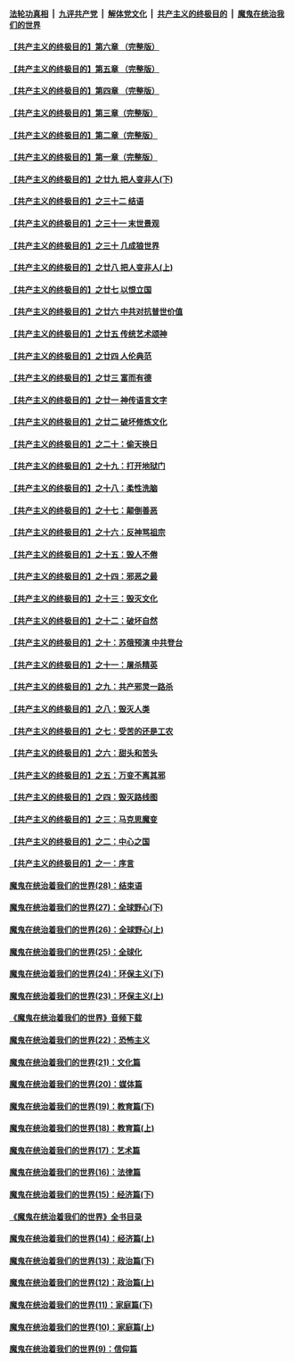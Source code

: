 

####  [法轮功真相](../../../../basic/blob/master/README.md?t=04270031) &nbsp;|&nbsp; [九评共产党](../../../../9ping.md/blob/master/README.md?t=04270031) &nbsp;|&nbsp; [解体党文化](../../../../jtdwh.md/blob/master/README.md?t=04270031)  &nbsp;|&nbsp; [共产主义的终极目的](../../../../gczydzjmd.md/blob/master/README.md?t=04270031) &nbsp;|&nbsp; [魔鬼在统治我们的世界](../../../../mgztzwmdsj.md/blob/master/README.md?t=04270031) 

#### [【共产主义的终极目的】第六章 （完整版）](../pages/nsc422/n11428913.md?t=04270031) 

#### [【共产主义的终极目的】第五章 （完整版）](../pages/nsc422/n11428912.md?t=04270031) 

#### [【共产主义的终极目的】第四章 （完整版）](../pages/nsc422/n11428907.md?t=04270031) 

#### [【共产主义的终极目的】第三章（完整版）](../pages/nsc422/n11428848.md?t=04270031) 

#### [【共产主义的终极目的】第二章（完整版）](../pages/nsc422/n11428831.md?t=04270031) 

#### [【共产主义的终极目的】第一章（完整版）](../pages/nsc422/n11417651.md?t=04270031) 

#### [【共产主义的终极目的】之廿九 把人变非人(下)](../pages/nsc422/n11344140.md?t=04270031) 

#### [【共产主义的终极目的】之三十二 结语](../pages/nsc422/n11360535.md?t=04270031) 

#### [【共产主义的终极目的】之三十一 末世景观](../pages/nsc422/n11351129.md?t=04270031) 

#### [【共产主义的终极目的】之三十 几成狼世界](../pages/nsc422/n11348280.md?t=04270031) 

#### [【共产主义的终极目的】之廿八 把人变非人(上)](../pages/nsc422/n11340492.md?t=04270031) 

#### [【共产主义的终极目的】之廿七 以恨立国](../pages/nsc422/n11336944.md?t=04270031) 

#### [【共产主义的终极目的】之廿六 中共对抗普世价值](../pages/nsc422/n11324785.md?t=04270031) 

#### [【共产主义的终极目的】之廿五 传统艺术颂神](../pages/nsc422/n11296396.md?t=04270031) 

#### [【共产主义的终极目的】之廿四 人伦典范](../pages/nsc422/n11296397.md?t=04270031) 

#### [【共产主义的终极目的】之廿三 富而有德](../pages/nsc422/n11283598.md?t=04270031) 

#### [【共产主义的终极目的】之廿一 神传语言文字](../pages/nsc422/n11263265.md?t=04270031) 

#### [【共产主义的终极目的】之廿二 破坏修炼文化](../pages/nsc422/n11245728.md?t=04270031) 

#### [【共产主义的终极目的】之二十：偷天换日](../pages/nsc422/n11238846.md?t=04270031) 

#### [【共产主义的终极目的】之十九：打开地狱门](../pages/nsc422/n11206376.md?t=04270031) 

#### [【共产主义的终极目的】之十八：柔性洗脑](../pages/nsc422/n11199994.md?t=04270031) 

#### [【共产主义的终极目的】之十七：颠倒善恶](../pages/nsc422/n11179782.md?t=04270031) 

#### [【共产主义的终极目的】之十六：反神骂祖宗](../pages/nsc422/n11166798.md?t=04270031) 

#### [【共产主义的终极目的】之十五：毁人不倦](../pages/nsc422/n11166792.md?t=04270031) 

#### [【共产主义的终极目的】之十四：邪恶之最](../pages/nsc422/n11150249.md?t=04270031) 

#### [【共产主义的终极目的】之十三：毁灭文化](../pages/nsc422/n11135227.md?t=04270031) 

#### [【共产主义的终极目的】之十二：破坏自然](../pages/nsc422/n11135214.md?t=04270031) 

#### [【共产主义的终极目的】之十：苏俄预演 中共登台](../pages/nsc422/n11118424.md?t=04270031) 

#### [【共产主义的终极目的】之十一：屠杀精英](../pages/nsc422/n11118442.md?t=04270031) 

#### [【共产主义的终极目的】之九：共产邪灵一路杀](../pages/nsc422/n11114139.md?t=04270031) 

#### [【共产主义的终极目的】之八：毁灭人类](../pages/nsc422/n11108503.md?t=04270031) 

#### [【共产主义的终极目的】之七：受苦的还是工农](../pages/nsc422/n11101809.md?t=04270031) 

#### [【共产主义的终极目的】之六：甜头和苦头](../pages/nsc422/n11096971.md?t=04270031) 

#### [【共产主义的终极目的】之五：万变不离其邪](../pages/nsc422/n11091285.md?t=04270031) 

#### [【共产主义的终极目的】之四：毁灭路线图](../pages/nsc422/n11086284.md?t=04270031) 

#### [【共产主义的终极目的】之三：马克思魔变](../pages/nsc422/n11061941.md?t=04270031) 

#### [【共产主义的终极目的】之二：中心之国](../pages/nsc422/n11047728.md?t=04270031) 

#### [【共产主义的终极目的】之一：序言](../pages/nsc422/n11086077.md?t=04270031) 

#### [魔鬼在统治着我们的世界(28)：结束语](../pages/nsc422/n10936246.md?t=04270031) 

#### [魔鬼在统治着我们的世界(27)：全球野心(下)](../pages/nsc422/n10928319.md?t=04270031) 

#### [魔鬼在统治着我们的世界(26)：全球野心(上)](../pages/nsc422/n10900318.md?t=04270031) 

#### [魔鬼在统治着我们的世界(25)：全球化](../pages/nsc422/n10788205.md?t=04270031) 

#### [魔鬼在统治着我们的世界(24)：环保主义(下)](../pages/nsc422/n10695307.md?t=04270031) 

#### [魔鬼在统治着我们的世界(23)：环保主义(上)](../pages/nsc422/n10688613.md?t=04270031) 

#### [《魔鬼在统治着我们的世界》音频下载](../pages/nsc422/n10635553.md?t=04270031) 

#### [魔鬼在统治着我们的世界(22)：恐怖主义](../pages/nsc422/n10614727.md?t=04270031) 

#### [魔鬼在统治着我们的世界(21)：文化篇](../pages/nsc422/n10597706.md?t=04270031) 

#### [魔鬼在统治着我们的世界(20)：媒体篇](../pages/nsc422/n10586579.md?t=04270031) 

#### [魔鬼在统治着我们的世界(19)：教育篇(下)](../pages/nsc422/n10564808.md?t=04270031) 

#### [魔鬼在统治着我们的世界(18)：教育篇(上)](../pages/nsc422/n10526970.md?t=04270031) 

#### [魔鬼在统治着我们的世界(17)：艺术篇](../pages/nsc422/n10499093.md?t=04270031) 

#### [魔鬼在统治着我们的世界(16)：法律篇](../pages/nsc422/n10485969.md?t=04270031) 

#### [魔鬼在统治着我们的世界(15)：经济篇(下)](../pages/nsc422/n10469975.md?t=04270031) 

#### [《魔鬼在统治着我们的世界》全书目录](../pages/nsc422/n10464261.md?t=04270031) 

#### [魔鬼在统治着我们的世界(14)：经济篇(上)](../pages/nsc422/n10457370.md?t=04270031) 

#### [魔鬼在统治着我们的世界(13)：政治篇(下)](../pages/nsc422/n10448270.md?t=04270031) 

#### [魔鬼在统治着我们的世界(12)：政治篇(上)](../pages/nsc422/n10444576.md?t=04270031) 

#### [魔鬼在统治着我们的世界(11)：家庭篇(下)](../pages/nsc422/n10440961.md?t=04270031) 

#### [魔鬼在统治着我们的世界(10)：家庭篇(上)](../pages/nsc422/n10435448.md?t=04270031) 

#### [魔鬼在统治着我们的世界(9)：信仰篇](../pages/nsc422/n10432159.md?t=04270031) 

